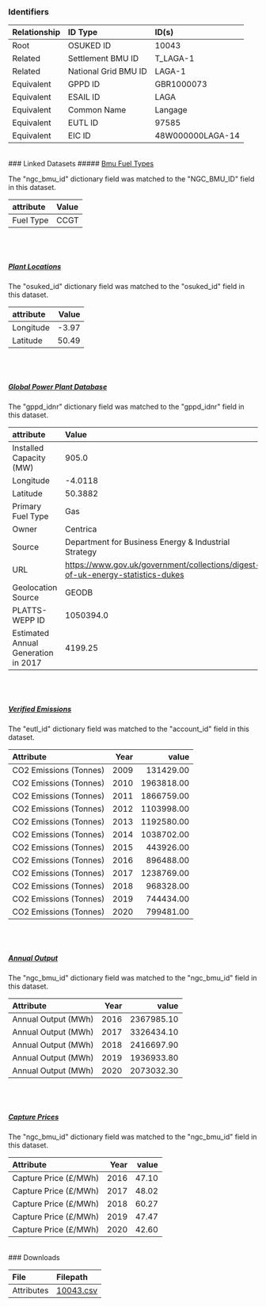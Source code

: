 ### Identifiers

| Relationship   | ID Type              | ID(s)            |
|:---------------|:---------------------|:-----------------|
| Root           | OSUKED ID            | 10043            |
| Related        | Settlement BMU ID    | T_LAGA-1         |
| Related        | National Grid BMU ID | LAGA-1           |
| Equivalent     | GPPD ID              | GBR1000073       |
| Equivalent     | ESAIL ID             | LAGA             |
| Equivalent     | Common Name          | Langage          |
| Equivalent     | EUTL ID              | 97585            |
| Equivalent     | EIC ID               | 48W000000LAGA-14 |

<br>
### Linked Datasets
##### <a href="https://osuked.github.io/Power-Station-Dictionary/datasets/bmu-fuel-types">Bmu Fuel Types</a>



The "ngc_bmu_id" dictionary field was matched to the "NGC_BMU_ID" field in this dataset.

| attribute   | Value   |
|:------------|:--------|
| Fuel Type   | CCGT    |

<br><br>
##### <a href="https://osuked.github.io/Power-Station-Dictionary/datasets/plant-locations">Plant Locations</a>



The "osuked_id" dictionary field was matched to the "osuked_id" field in this dataset.

| attribute   |   Value |
|:------------|--------:|
| Longitude   |   -3.97 |
| Latitude    |   50.49 |

<br><br>
##### <a href="https://osuked.github.io/Power-Station-Dictionary/datasets/global-power-plant-database">Global Power Plant Database</a>



The "gppd_idnr" dictionary field was matched to the "gppd_idnr" field in this dataset.

| attribute                           | Value                                                                          |
|:------------------------------------|:-------------------------------------------------------------------------------|
| Installed Capacity (MW)             | 905.0                                                                          |
| Longitude                           | -4.0118                                                                        |
| Latitude                            | 50.3882                                                                        |
| Primary Fuel Type                   | Gas                                                                            |
| Owner                               | Centrica                                                                       |
| Source                              | Department for Business Energy & Industrial Strategy                           |
| URL                                 | https://www.gov.uk/government/collections/digest-of-uk-energy-statistics-dukes |
| Geolocation Source                  | GEODB                                                                          |
| PLATTS-WEPP ID                      | 1050394.0                                                                      |
| Estimated Annual Generation in 2017 | 4199.25                                                                        |

<br><br>
##### <a href="https://osuked.github.io/Power-Station-Dictionary/datasets/verified-emissions">Verified Emissions</a>



The "eutl_id" dictionary field was matched to the "account_id" field in this dataset.

| Attribute              |   Year |      value |
|:-----------------------|-------:|-----------:|
| CO2 Emissions (Tonnes) |   2009 |  131429.00 |
| CO2 Emissions (Tonnes) |   2010 | 1963818.00 |
| CO2 Emissions (Tonnes) |   2011 | 1866759.00 |
| CO2 Emissions (Tonnes) |   2012 | 1103998.00 |
| CO2 Emissions (Tonnes) |   2013 | 1192580.00 |
| CO2 Emissions (Tonnes) |   2014 | 1038702.00 |
| CO2 Emissions (Tonnes) |   2015 |  443926.00 |
| CO2 Emissions (Tonnes) |   2016 |  896488.00 |
| CO2 Emissions (Tonnes) |   2017 | 1238769.00 |
| CO2 Emissions (Tonnes) |   2018 |  968328.00 |
| CO2 Emissions (Tonnes) |   2019 |  744434.00 |
| CO2 Emissions (Tonnes) |   2020 |  799481.00 |

<br><br>
##### <a href="https://osuked.github.io/Power-Station-Dictionary/datasets/annual-output">Annual Output</a>



The "ngc_bmu_id" dictionary field was matched to the "ngc_bmu_id" field in this dataset.

| Attribute           |   Year |      value |
|:--------------------|-------:|-----------:|
| Annual Output (MWh) |   2016 | 2367985.10 |
| Annual Output (MWh) |   2017 | 3326434.10 |
| Annual Output (MWh) |   2018 | 2416697.90 |
| Annual Output (MWh) |   2019 | 1936933.80 |
| Annual Output (MWh) |   2020 | 2073032.30 |

<br><br>
##### <a href="https://osuked.github.io/Power-Station-Dictionary/datasets/capture-prices">Capture Prices</a>



The "ngc_bmu_id" dictionary field was matched to the "ngc_bmu_id" field in this dataset.

| Attribute             |   Year |   value |
|:----------------------|-------:|--------:|
| Capture Price (£/MWh) |   2016 |   47.10 |
| Capture Price (£/MWh) |   2017 |   48.02 |
| Capture Price (£/MWh) |   2018 |   60.27 |
| Capture Price (£/MWh) |   2019 |   47.47 |
| Capture Price (£/MWh) |   2020 |   42.60 |


<br>
### Downloads


| File       | Filepath                                                                              |
|:-----------|:--------------------------------------------------------------------------------------|
| Attributes | [10043.csv](https://osuked.github.io/Power-Station-Dictionary/object_attrs/10043.csv) |
